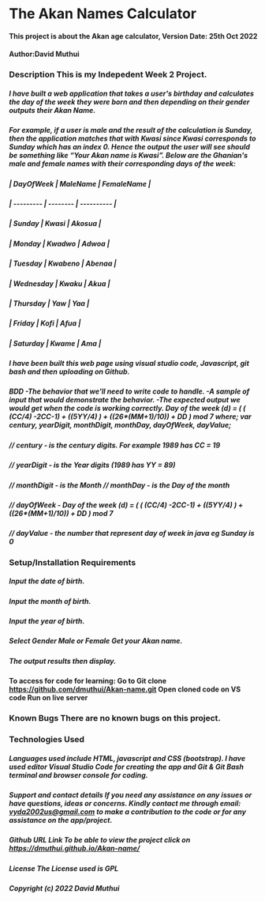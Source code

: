# The Akan Names Calculator

#### This project is about the Akan age calculator, Version Date: 25th Oct 2022

#### Author:David Muthui

### Description This is my Indepedent Week 2 Project.

##### I have built a web application that takes a user's birthday and calculates the day of the week they were born and then depending on their gender outputs their Akan Name.
##### For example, if a user is male and the result of the calculation is Sunday, then the application matches that with Kwasi since Kwasi corresponds to Sunday which has an index 0. Hence the output the user will see should be something like “Your Akan name is Kwasi”. Below are the Ghanian's male and female names with their corresponding days of the week:

##### | DayOfWeek       | MaleName | FemaleName |
##### | ---------       | -------- | ---------- |
##### | Sunday          | Kwasi    | Akosua     |
##### | Monday          | Kwadwo   | Adwoa      |
##### | Tuesday         | Kwabeno  | Abenaa     |
##### | Wednesday       | Kwaku    | Akua       |
##### | Thursday        | Yaw      | Yaa        |
##### | Friday          | Kofi     | Afua       |
##### | Saturday        | Kwame    | Ama        |

##### I have been built this web page using visual studio code, Javascript, git bash and then uploading on Github.

##### BDD -The behavior that we'll need to write code to handle. -A sample of input that would demonstrate the behavior. -The expected output we would get when the code is working correctly. Day of the week (d) = ( ( (CC/4) -2CC-1) + ((5YY/4) ) + ((26*(MM+1)/10)) + DD ) mod 7 where; var century, yearDigit, monthDigit, monthDay, dayOfWeek, dayValue; 
##### // century - is the century digits. For example 1989 has CC = 19 
##### // yearDigit - is the Year digits (1989 has YY = 89) 
##### // monthDigit - is the Month // monthDay - is the Day of the month 
##### // dayOfWeek - Day of the week (d) = ( ( (CC/4) -2CC-1) + ((5YY/4) ) + ((26*(MM+1)/10)) + DD ) mod 7 
##### // dayValue - the number that represent day of week in java eg Sunday is 0

### Setup/Installation Requirements

##### Input the date of birth.
##### Input the month of birth. 
##### Input the year of birth. 
##### Select Gender Male or Female Get your Akan name. 
##### The output results then display.

#### To access for code for learning: Go to Git clone https://github.com/dmuthui/Akan-name.git Open cloned code on VS code Run on live server

### Known Bugs There are no known bugs on this project.

### Technologies Used 
##### Languages used include HTML, javascript and CSS (bootstrap). I have used editor Visual Studio Code for creating the app and Git & Git Bash terminal and browser console for coding.

##### Support and contact details If you need any assistance on any issues or have questions, ideas or concerns. Kindly contact me through email: vyda2002us@gmail.com to make a contribution to the code or for any assistance on the app/project.

##### Github URL Link To be able to view the project click on https://dmuthui.github.io/Akan-name/

##### License The License used is GPL

##### Copyright (c) 2022 David Muthui
